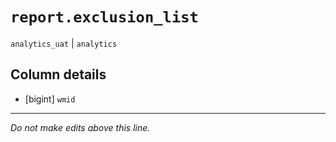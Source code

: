 # `report.exclusion_list`
`analytics_uat` | `analytics`

## Column details
* [bigint]    `wmid`

-------------------------------------------------------------------------------
*Do not make edits above this line.*
